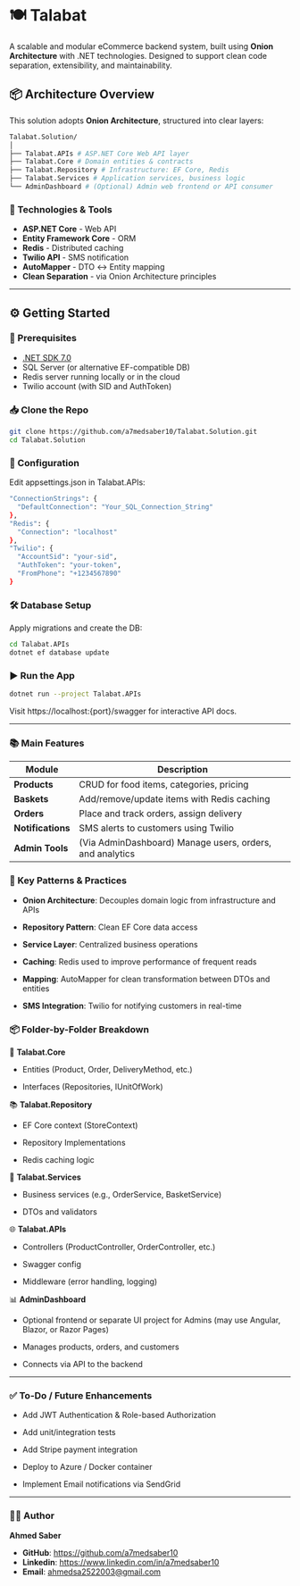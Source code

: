 # 🍽️ Talabat

A scalable and modular eCommerce backend system, built using **Onion Architecture** with .NET technologies. Designed to support clean code separation, extensibility, and maintainability.

## 📦 Architecture Overview

This solution adopts **Onion Architecture**, structured into clear layers:
```bash
Talabat.Solution/
│
├── Talabat.APIs # ASP.NET Core Web API layer
├── Talabat.Core # Domain entities & contracts
├── Talabat.Repository # Infrastructure: EF Core, Redis
├── Talabat.Services # Application services, business logic
└── AdminDashboard # (Optional) Admin web frontend or API consumer
```

### 🔁 Technologies & Tools

- **ASP.NET Core** - Web API
- **Entity Framework Core** - ORM
- **Redis** - Distributed caching
- **Twilio API** - SMS notification
- **AutoMapper** - DTO ↔ Entity mapping
- **Clean Separation** - via Onion Architecture principles

---

## ⚙️ Getting Started

### 🧰 Prerequisites

- [.NET SDK 7.0](https://dotnet.microsoft.com/en-us/download)
- SQL Server (or alternative EF-compatible DB)
- Redis server running locally or in the cloud
- Twilio account (with SID and AuthToken)

### 📥 Clone the Repo

```bash
git clone https://github.com/a7medsaber10/Talabat.Solution.git
cd Talabat.Solution
```

### 🔧 Configuration
Edit appsettings.json in Talabat.APIs:
```bash
"ConnectionStrings": {
  "DefaultConnection": "Your_SQL_Connection_String"
},
"Redis": {
  "Connection": "localhost"
},
"Twilio": {
  "AccountSid": "your-sid",
  "AuthToken": "your-token",
  "FromPhone": "+1234567890"
}
```

### 🛠️ Database Setup
Apply migrations and create the DB:

```bash
cd Talabat.APIs
dotnet ef database update
```

### ▶️ Run the App
```bash
dotnet run --project Talabat.APIs
```
Visit https://localhost:{port}/swagger for interactive API docs.

---

### 📚 Main Features
| Module            | Description                                              |
| ----------------- | -------------------------------------------------------- |
| **Products**      | CRUD for food items, categories, pricing                 |
| **Baskets**       | Add/remove/update items with Redis caching               |
| **Orders**        | Place and track orders, assign delivery                  |
| **Notifications** | SMS alerts to customers using Twilio                     |
| **Admin Tools**   | (Via AdminDashboard) Manage users, orders, and analytics |


### 🔌 Key Patterns & Practices
- **Onion Architecture**: Decouples domain logic from infrastructure and APIs

- **Repository Pattern**: Clean EF Core data access

- **Service Layer**: Centralized business operations

- **Caching**: Redis used to improve performance of frequent reads

- **Mapping**: AutoMapper for clean transformation between DTOs and entities

- **SMS Integration**: Twilio for notifying customers in real-time

### 📦 Folder-by-Folder Breakdown

🧠 **Talabat.Core**
- Entities (Product, Order, DeliveryMethod, etc.)

- Interfaces (Repositories, IUnitOfWork)

📚 **Talabat.Repository**
- EF Core context (StoreContext)

- Repository Implementations

- Redis caching logic

🧩 **Talabat.Services**
- Business services (e.g., OrderService, BasketService)

- DTOs and validators

🌐 **Talabat.APIs**
- Controllers (ProductController, OrderController, etc.)

- Swagger config

- Middleware (error handling, logging)

📊 **AdminDashboard**
- Optional frontend or separate UI project for Admins (may use Angular, Blazor, or Razor Pages)

- Manages products, orders, and customers

- Connects via API to the backend

---

### ✅ To-Do / Future Enhancements
 - Add JWT Authentication & Role-based Authorization

 - Add unit/integration tests

 - Add Stripe payment integration

 - Deploy to Azure / Docker container

 - Implement Email notifications via SendGrid

---

### 👨‍💻 Author
**Ahmed Saber**
- **GitHub**: https://github.com/a7medsaber10
- **Linkedin**: https://www.linkedin.com/in/a7medsaber10
- **Email**: ahmedsa2522003@gmail.com
